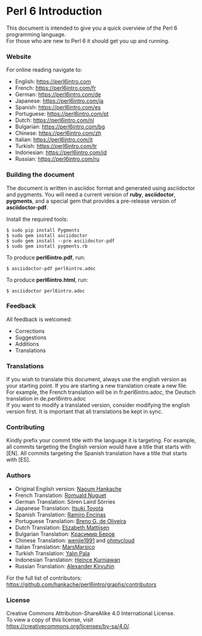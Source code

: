 # Perl 6 Introduction

This document is intended to give you a quick overview of the Perl 6 programming language.  
For those who are new to Perl 6 it should get you up and running.

### Website
For online reading navigate to:  
* English: https://perl6intro.com
* French: https://perl6intro.com/fr
* German: https://perl6intro.com/de
* Japanese: https://perl6intro.com/ja
* Spanish: https://perl6intro.com/es
* Portuguese: https://perl6intro.com/pt
* Dutch: https://perl6intro.com/nl
* Bulgarian: https://perl6intro.com/bg
* Chinese: https://perl6intro.com/zh
* Italian: https://perl6intro.com/it
* Turkish: https://perl6intro.com/tr
* Indonesian: https://perl6intro.com/id
* Russian: https://perl6intro.com/ru

### Building the document
The document is written in asciidoc format and generated using
asciidoctor and pygments.  You will need a current version of **ruby**,
**asciidoctor**, **pygments**, and a special gem that provides a pre-release version
of **asciidoctor-pdf**.

Install the required tools:

    $ sudo pip install Pygments
    $ sudo gem install asciidoctor
    $ sudo gem install --pre asciidoctor-pdf
    $ sudo gem install pygments.rb

To produce **perl6intro.pdf**, run:

    $ asciidoctor-pdf perl6intro.adoc

To produce **perl6intro.html**, run:

    $ asciidoctor perl6intro.adoc

### Feedback
All feedback is welcomed:
* Corrections
* Suggestions
* Additions
* Translations

### Translations
If you wish to translate this document, always use the english version as your starting point.
If you are starting a new translation create a new file. For example, the French translation will be in fr.perl6intro.adoc, the Deutsch translation in de.perl6intro.adoc  
If you want to modify a translated version, consider modifying the english version first. It is important that all translations be kept in sync.

### Contributing
Kindly prefix your commit title with the language it is targeting. For example, all commits targeting the English version would have a title that starts with [EN]. All commits targeting the Spanish translation have a title that starts with [ES].

### Authors
* Original English version: [Naoum Hankache](https://github.com/hankache)
* French Translation: [Romuald Nuguet](https://github.com/kolikov)
* German Translation: Sören Laird Sörries
* Japanese Translation: [Itsuki Toyota](https://github.com/titsuki)
* Spanish Translation: [Ramiro Encinas](https://github.com/ramiroencinas)
* Portuguese Translation: [Breno G. de Oliveira](https://github.com/garu)
* Dutch Translation: [Elizabeth Mattijsen](https://github.com/lizmat)
* Bulgarian Translation: [Красимир Беров](https://github.com/kberov)
* Chinese Translation: [wenjie1991](https://github.com/wenjie1991) and [ohmycloud](https://ohmycloud.github.io)
* Italian Translation: [MarsMarsico](https://github.com/marsmarsico)
* Turkish Translation: [Yalın Pala](https://github.com/yplog)
* Indonesian Translation: [Heince Kurniawan](https://github.com/heince)
* Russian Translation: [Alexander Kiryuhin](https://github.com/Altai-man)

For the full list of contributors: https://github.com/hankache/perl6intro/graphs/contributors

### License
Creative Commons Attribution-ShareAlike 4.0 International License.  
To view a copy of this license, visit https://creativecommons.org/licenses/by-sa/4.0/.
